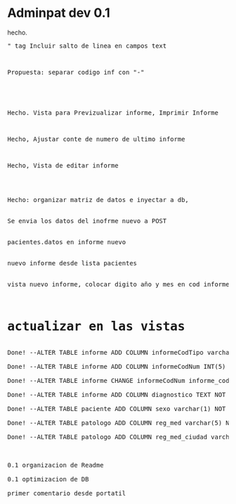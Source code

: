 # Adminpat dev 0.1
<p>hecho. <code><pre></code>" tag Incluir salto de linea en campos text</p>
<p>Propuesta: separar codigo inf con "-"</p>
<br>
<p>Hecho. Vista para Previzualizar informe, Imprimir Informe</p>
<p>Hecho, Ajustar conte de numero de ultimo informe</p>
<p>Hecho, Vista de editar informe</p>
<br>
Hecho: organizar matriz de datos e inyectar a db,
<br>
Se envia los datos del inofrme nuevo a POST
<br>
pacientes.datos en informe nuevo
<br>
nuevo informe desde lista pacientes
<br>
vista nuevo informe, colocar digito año y mes en cod informe
<br>
<h1>actualizar en las vistas</h1>
Done! --ALTER TABLE informe ADD COLUMN informeCodTipo varchar(1) NOT NULL AFTER id;<br/>
Done! --ALTER TABLE informe ADD COLUMN informeCodNum INT(5) NOT NULL AFTER informeCodTipo;<br/>
Done! --ALTER TABLE informe CHANGE informeCodNum informe_cod_num varchar(5);<br/>
Done! --ALTER TABLE informe ADD COLUMN diagnostico TEXT NOT NULL AFTER micro;<br/>
Done! --ALTER TABLE paciente ADD COLUMN sexo varchar(1) NOT NULL AFTER informeCodTipo;</br>
Done! --ALTER TABLE patologo ADD COLUMN reg_med varchar(5) NOT NULL AFTER num_doc;</br>
Done! --ALTER TABLE patologo ADD COLUMN reg_med_ciudad varchar(15) NOT NULL AFTER reg_med;</br>
<br>
0.1 organizacion de Readme<br/>
0.1 optimizacion de DB<br/>
primer comentario desde portatil

